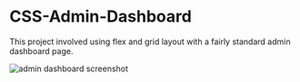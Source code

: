 # CSS-Admin-Dashboard

This  project involved using flex and grid layout with a fairly standard admin dashboard page.

![admin dashboard screenshot](https://i.imgur.com/IokGbDK.png)
